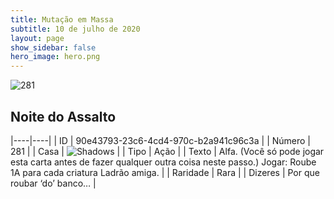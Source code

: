 ```yaml
---
title: Mutação em Massa
subtitle: 10 de julho de 2020
layout: page
show_sidebar: false
hero_image: hero.png
---
```


![281](https://cdn.keyforgegame.com/media/card_front/pt/479_281_X8CXFX7VJ85V_pt.png)

## Noite do Assalto

|----|----|
| ID | 90e43793-23c6-4cd4-970c-b2a941c96c3a |
| Número | 281 |
| Casa | ![Shadows](https://archonarcana.com/images/thumb/e/ee/Shadows.png/22px-Shadows.png "Sombras") |
| Tipo | Ação |
| Texto | Alfa. (Você só pode jogar esta carta antes de fazer qualquer outra coisa neste passo.) Jogar: Roube 1A para cada criatura Ladrão amiga. |
| Raridade | Rara |
| Dizeres | Por que roubar ‘do’ banco… |

